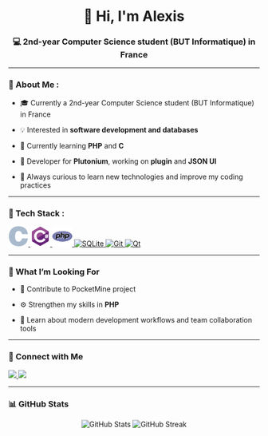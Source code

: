 <h1 align="center">👋 Hi, I'm Alexis</h1> <h3 align="center">💻 2nd-year Computer Science student (BUT Informatique) in France</h3>

---


### 🚀 About Me :

- 🎓 Currently a 2nd-year Computer Science student (BUT Informatique) in France

- 💡 Interested in **software development and databases**

- 🌱 Currently learning **PHP** and **C**

- 🔧 Developer for **Plutonium**, working on **plugin** and **JSON UI**

- 🧠 Always curious to learn new technologies and improve my coding practices


---


### 🧰 Tech Stack :
<p align="left"> <a href="https://www.cprogramming.com/" target="_blank" rel="noreferrer"> <img src="https://raw.githubusercontent.com/devicons/devicon/master/icons/c/c-original.svg" alt="C" width="40" height="40"/> </a> <a href="https://learn.microsoft.com/en-us/dotnet/csharp/" target="_blank" rel="noreferrer"> <img src="https://raw.githubusercontent.com/devicons/devicon/master/icons/csharp/csharp-original.svg" alt="C#" width="40" height="40"/> </a> <a href="https://www.php.net" target="_blank" rel="noreferrer"> <img src="https://raw.githubusercontent.com/devicons/devicon/master/icons/php/php-original.svg" alt="PHP" width="40" height="40"/> </a> <a href="https://www.sqlite.org/" target="_blank" rel="noreferrer"> <img src="https://www.vectorlogo.zone/logos/sqlite/sqlite-icon.svg" alt="SQLite" width="40" height="40"/> </a> <a href="https://git-scm.com/" target="_blank" rel="noreferrer"> <img src="https://www.vectorlogo.zone/logos/git-scm/git-scm-icon.svg" alt="Git" width="40" height="40"/> </a> <a href="https://www.qt.io/" target="_blank" rel="noreferrer"> <img src="https://upload.wikimedia.org/wikipedia/commons/0/0b/Qt_logo_2016.svg" alt="Qt" width="40" height="40"/> </a> </p>

---

### 💼 What I’m Looking For


- 🧩 Contribute to PocketMine project 

- ⚙️ Strengthen my skills in **PHP**

- 🚀 Learn about modern development workflows and team collaboration tools

--- 

### 🤝 Connect with Me
<p align="left"> <a href="mailto:alexishellich@gmail.com"> <img src="https://img.shields.io/badge/Gmail-D14836?style=for-the-badge&logo=gmail&logoColor=white" /> </a> <a href="https://discordapp.com/users/carpiste" target="_blank"> <img src="https://img.shields.io/badge/Discord-5865F2?style=for-the-badge&logo=discord&logoColor=white" /> </a> </p>

---

### 📊 GitHub Stats
<p align="center"> <img src="https://github-readme-stats.vercel.app/api?username=Cl1ient&show_icons=true&theme=tokyonight&hide_border=true" alt="GitHub Stats" width="48%" /> <img src="https://github-readme-streak-stats.herokuapp.com/?user=Cl1ient&theme=tokyonight&hide_border=true" alt="GitHub Streak" width="48%" /> </p>
